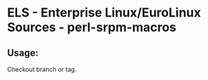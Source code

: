 # ELS - Enterprise Linux/EuroLinux Sources - perl-srpm-macros
 
## Usage:
  Checkout branch or tag.
